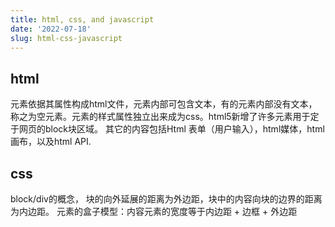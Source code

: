 ```yaml
---
title: html, css, and javascript
date: '2022-07-18'
slug: html-css-javascript
---
```


## html
元素依据其属性构成html文件，元素内部可包含文本，有的元素内部没有文本，称之为空元素。元素的样式属性独立出来成为css。html5新增了许多元素用于定于网页的block块区域。
其它的内容包括Html 表单（用户输入），html媒体，html画布，以及html API.

## css
block/div的概念， 块的向外延展的距离为外边距，块中的内容向块的边界的距离为内边距。
元素的盒子模型：内容元素的宽度等于内边距 + 边框 + 外边距
